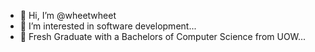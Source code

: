- 👋 Hi, I’m @wheetwheet
- 👀 I’m interested in software development...
- 🌱 Fresh Graduate with a Bachelors of Computer Science from UOW...

<!---
wheetwheet/wheetwheet is a ✨ special ✨ repository because its `README.md` (this file) appears on your GitHub profile.
You can click the Preview link to take a look at your changes.
--->
